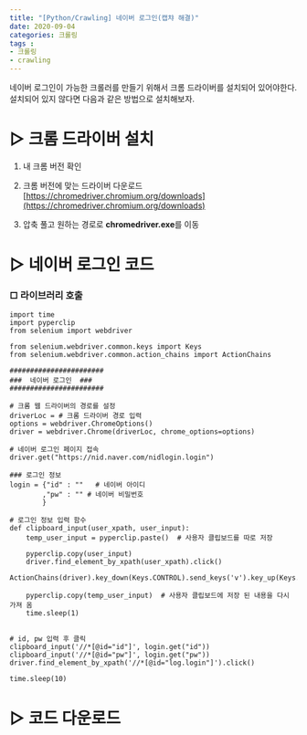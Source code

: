 ```yaml
---
title: "[Python/Crawling] 네이버 로그인(캡챠 해결)"
date: 2020-09-04
categories: 크롤링
tags : 
- 크롤링
- crawling
---
```


네이버 로그인이 가능한 크롤러를 만들기 위해서 크롬 드라이버를 설치되어 있어야한다. 설치되어 있지 않다면 다음과 같은 방법으로 설치해보자.

# ▷ 크롬 드라이버 설치
1. 내 크롬 버전 확인

2. 크롬 버전에 맞는 드라이버 다운로드
[https://chromedriver.chromium.org/downloads](https://chromedriver.chromium.org/downloads)

3. 압축 풀고 원하는 경로로 **chromedriver.exe**를 이동




# ▷ 네이버 로그인 코드
### □ 라이브러리 호출
```{Python}
import time
import pyperclip
from selenium import webdriver
```
```{Python}
from selenium.webdriver.common.keys import Keys
from selenium.webdriver.common.action_chains import ActionChains

#######################
###  네이버 로그인  ###
#######################

# 크롬 웹 드라이버의 경로를 설정
driverLoc = # 크롬 드라이버 경로 입력
options = webdriver.ChromeOptions()
driver = webdriver.Chrome(driverLoc, chrome_options=options)

# 네이버 로그인 페이지 접속
driver.get("https://nid.naver.com/nidlogin.login")

### 로그인 정보
login = {"id" : ""   # 네이버 아이디
        ,"pw" : "" # 네이버 비밀번호
        }

# 로그인 정보 입력 함수
def clipboard_input(user_xpath, user_input):
    temp_user_input = pyperclip.paste()  # 사용자 클립보드를 따로 저장

    pyperclip.copy(user_input)
    driver.find_element_by_xpath(user_xpath).click()
    ActionChains(driver).key_down(Keys.CONTROL).send_keys('v').key_up(Keys.CONTROL).perform()

    pyperclip.copy(temp_user_input)  # 사용자 클립보드에 저장 된 내용을 다시 가져 옴
    time.sleep(1)


# id, pw 입력 후 클릭
clipboard_input('//*[@id="id"]', login.get("id"))
clipboard_input('//*[@id="pw"]', login.get("pw"))
driver.find_element_by_xpath('//*[@id="log.login"]').click()

time.sleep(10)
```
# ▷ 코드 다운로드
